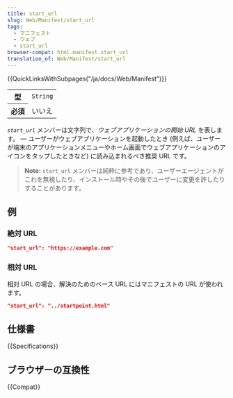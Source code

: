 ```yaml
---
title: start_url
slug: Web/Manifest/start_url
tags:
  - マニフェスト
  - ウェブ
  - start_url
browser-compat: html.manifest.start_url
translation_of: Web/Manifest/start_url
---
```

{{QuickLinksWithSubpages("/ja/docs/Web/Manifest")}}

<table class="properties">
  <tbody>
    <tr>
      <th scope="row">型</th>
      <td><code>String</code></td>
    </tr>
    <tr>
      <th scope="row">必須</th>
      <td>いいえ</td>
    </tr>
  </tbody>
</table>

_`start_url`_ メンバーは文字列で、_ウェブアプリケーションの開始 URL_ を表します。 — ユーザーがウェブアプリケーションを起動したとき (例えば、ユーザーが端末のアプリケーションメニューやホーム画面でウェブアプリケーションのアイコンをタップしたときなど) に読み込まれるべき推奨 URL です。

> **Note:** `start_url` メンバーは純粋に参考であり、ユーザーエージェントがこれを無視したり、インストール時やその後でユーザーに変更を許したりすることがあります。

## 例

### 絶対 URL

```json
"start_url": "https://example.com"
```

### 相対 URL

相対 URL の場合、解決のためのベース URL にはマニフェストの URL が使われます。

```json
"start_url": "../startpoint.html"
```

## 仕様書

{{Specifications}}

## ブラウザーの互換性

{{Compat}}

